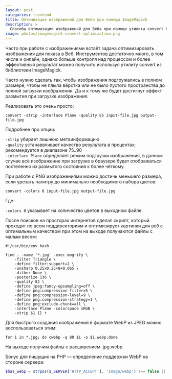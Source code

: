 ```yaml
---
layout: post
categories: frontend
title: Оптимизация изображений для Веба при помощи ImageMagick
description: >
  Способы оптимизации изображений для Веба при помощи утилиты convert библиотеки ImageMagick
image: photos/imagemagick-convert-optimization.png
---
```


Часто при работе с изображениями встаёт задача оптимизировать изображения для показа в Веб. Инструментов достаточно много, в том числе и онлайн, однако больше контроля над процессом и более эффективный результат можно получить используя утилиту convert из библиотеки ImageMagick.

Часто нужно сделать так, чтобы изображения подгружались в полном размере, чтобы не плыла вёрстка или не было пустого пространства до полной загрузки изображения. Да и к тому же будет достигнут эффект размытия при загрузке изображения.

Реализовать это очень просто:

``` shell
convert -strip -interlace Plane -quality 85 input-file.jpg output-file.jpg 
```

Подробнее про опции:

`-strip` убирает лишнюю метаинформацию  
`-quality` устанаввливает качество результата в процентах; рекомендуется в диапазоне 75..90  
`-interlace Plane` определяет режим подгрузки изображения, в данном случае всё изображение при загрузке в браузере будет отображаться постепенно из размытого состояния к более чёткому.

При работе с PNG изображениями можно достичь меньшего размера, если урезать палитру до минимально необходимого набора цветов:

``` shell
convert -colors 8 input-file.jpg output-file.jpg 
```

Где:

`-colors 8` указывает на количество цветов в выходном файле.

После поисков на просторах интернетов сделал скрипт, который проходит по всем поддиректориям и оптимизирует картинки для веб с оптимальным качеством при этом на выходе получаются файлы с малым весом:

``` shell
#!/usr/bin/env bash

find . -name '*.jpg' -exec mogrify \
    -filter Triangle \
    -define filter:support=2 \
    -unsharp 0.25x0.25+8+0.065 \
    -dither None \
    -posterize 136 \
    -quality 82 \
    -define jpeg:fancy-upsampling=off \
    -define png:compression-filter=5 \
    -define png:compression-level=9 \
    -define png:compression-strategy=1 \
    -define png:exclude-chunk=all \
    -interlace Plane -colorspace sRGB \
    -strip $1 {} + 
```

Для быстрого создания изображений в формате WebP из JPEG можно воспользоваться этим:

``` shell
for i in *.jpg; do cwebp -q 80 $i -o $i.webp;done
```    

На выходе получим файлы с расширением .jpg.webp.

Бонус для пишущих на PHP &mdash; определение поддержки WebP на стороне сервера:

``` php
$has_webp = strpos($_SERVER['HTTP_ACCEPT'], 'image/webp') !== false || strpos($_SERVER['HTTP_USER_AGENT'], ' Chrome/') !== false;
```
